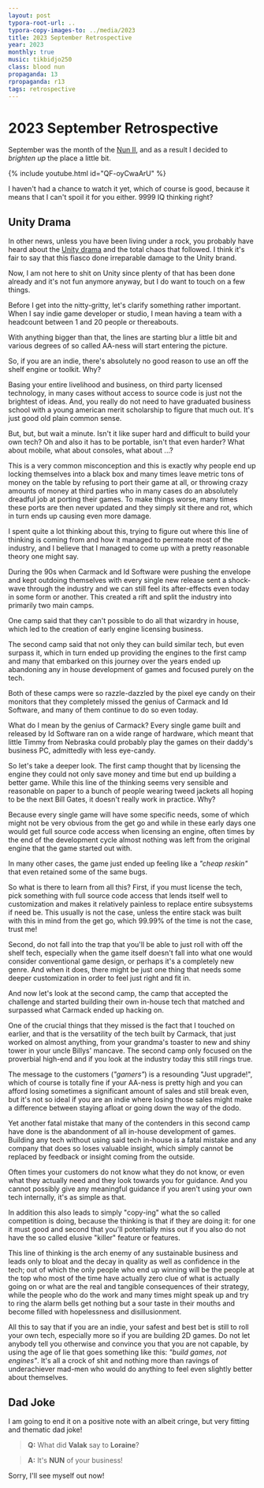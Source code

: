 ```yaml
---
layout: post
typora-root-url: ..
typora-copy-images-to: ../media/2023
title: 2023 September Retrospective
year: 2023
monthly: true
music: tikbidjo250
class: blood nun
propaganda: 13
rpropaganda: r13
tags: retrospective
---
```

2023 September Retrospective
=========================
September was the month of the [Nun II][nun2], and as a result I decided to *brighten up* the place a little bit.

{% include youtube.html id="QF-oyCwaArU" %}

I haven't had a chance to watch it yet, which of course is good, because it means that I can't spoil it for you either. 9999 IQ thinking right?

## Unity Drama

In other news, unless you have been living under a rock, you probably have heard about the [Unity drama][unitydrama] and the total chaos that followed. I think it's fair to say that this fiasco done irreparable damage to the Unity brand.

Now, I am not here to shit on Unity since plenty of that has been done already and it's not fun anymore anyway, but I do want to touch on a few things.

Before I get into the nitty-gritty, let's clarify something rather important. When I say indie game developer or studio, I mean having a team with a headcount between 1 and 20 people or thereabouts.

With anything bigger than that, the lines are starting blur a little bit and various degrees of so called AA-ness will start entering the picture.

So, if you are an indie, there's absolutely no good reason to use an off the shelf engine or toolkit. Why?

Basing your entire livelihood and business, on third party licensed technology, in many cases without access to source code is just not the brightest of ideas. And, you really do not need to have graduated business school with a young american merit scholarship to figure that much out. It's just good old plain common sense.

But, but, but wait a minute. Isn't it like super hard and difficult to build your own tech? Oh and also it has to be portable, isn't that even harder? What about mobile, what about consoles, what about ...?

This is a very common misconception and this is exactly why people end up locking themselves into a black box and many times leave metric tons of money on the table by refusing to port their game at all, or throwing crazy amounts of money at third parties who in many cases do an absolutely dreadful job at porting their games. To make things worse, many times these ports are then never updated and they simply sit there and rot, which in turn ends up causing even more damage.

I spent quite a lot thinking about this, trying to figure out where this line of thinking is coming from and how it managed to permeate most of the industry, and I believe that I managed to come up with a pretty reasonable theory one might say.

During the 90s when Carmack and Id Software were pushing the envelope and kept outdoing themselves with every single new release sent a shock-wave through the industry and we can still feel its after-effects even today in some form or another. This created a rift and split the industry into primarily two main camps.

One camp said that they can't possible to do all that wizardry in house, which led to the creation of early engine licensing business.

The second camp said that not only they can build similar tech, but even surpass it, which in turn ended up providing the engines to the first camp and many that embarked on this journey over the years ended up abandoning any in house development of games and focused purely on the tech.

Both of these camps were so razzle-dazzled by the pixel eye candy on their monitors that they completely missed the genius of Carmack and Id Software, and many of them continue to do so even today.

What do I mean by the genius of Carmack? Every single game built and released by Id Software ran on a wide range of hardware, which meant that little Timmy from Nebraska could probably play the games on their daddy's business PC, admittedly with less eye-candy.

So let's take a deeper look. The first camp thought that by licensing the engine they could not only save money and time but end up building a better game. While this line of the thinking seems very sensible and reasonable on paper to a bunch of people wearing tweed jackets all hoping to be the next Bill Gates, it doesn't really work in practice. Why?

Because every single game will have some specific needs, some of which might not be very obvious from the get go and while in these early days one would get full source code access when licensing an engine, often times by the end of the development cycle almost nothing was left from the original engine that the game started out with.

In many other cases, the game just ended up feeling like a *"cheap reskin"* that even retained some of the same bugs.

So what is there to learn from all this? First, if you must license the tech, pick something with full source code access that lends itself well to customization and makes it relatively painless to replace entire subsystems if need be. This usually is not the case, unless the entire stack was built with this in mind from the get go, which 99.99% of the time is not the case, trust me!

Second, do not fall into the trap that you'll be able to just roll with off the shelf tech, especially when the game itself doesn't fall into what one would consider conventional game design, or perhaps it's a completely new genre. And when it does, there might be just one thing that needs some deeper customization in order to feel just right and fit in.

And now let's look at the second camp, the camp that accepted the challenge and started building their own in-house tech that matched and surpassed what Carmack ended up hacking on.

One of the crucial things that they missed is the fact that I touched on earlier, and that is the versatility of the tech built by Carmack, that just worked on almost anything, from your grandma's toaster to new and shiny tower in your uncle Billys' mancave. The second camp only focused on the proverbial high-end and if you look at the industry today this still rings true.

The message to the customers (*"gamers"*) is a resounding "Just upgrade!", which of course is totally fine if your AA-ness is pretty high and you can afford losing sometimes a significant amount of sales and still break even, but it's not so ideal if you are an indie where losing those sales might make a difference between staying afloat or going down the way of the dodo.

Yet another fatal mistake that many of the contenders in this second camp have done is the abandonment of all in-house development of games. Building any tech without using said tech in-house is a fatal mistake and any company that does so loses valuable insight, which simply cannot be replaced by feedback or insight coming from the outside.

Often times your customers do not know what they do not know, or even what they actually need and they look towards you for guidance. And you cannot possibly give any meaningful guidance if you aren't using your own tech internally, it's as simple as that.

In addition this also leads to simply "copy-ing" what the so called competition is doing, because the thinking is that if they are doing it: for one it must good and second that you'll potentially miss out if you also do not have the so called elusive "killer" feature or features.

This line of thinking is the arch enemy of any sustainable business and leads only to bloat and the decay in quality as well as confidence in the tech; out of which the only people who end up winning will be the people at the top who most of the time have actually zero clue of what is actually going on or what are the real and tangible consequences of their strategy, while the people who do the work and many times might speak up and try to ring the alarm bells get nothing but a sour taste in their mouths and become filled with hopelessness and disillusionment.

All this to say that if you are an indie, your safest and best bet is still to roll your own tech, especially more so if you are building 2D games. Do not let anybody tell you otherwise and convince you that you are not capable, by using the age of lie that goes something like this: *"build games, not engines"*. It's all a crock of shit and nothing more than ravings of underachiever mad-men who would do anything to feel even slightly better about themselves.

## Dad Joke

I am going to end it on a positive note with an albeit cringe, but very fitting and thematic dad joke!

> **Q:** What did **Valak** say to **Loraine**?

> **A:** It's **NUN** of your business!

Sorry, I'll see myself out now!

[nun2]: https://en.wikipedia.org/wiki/The_Nun_II
[unitydrama]: https://blog.unity.com/news/plan-pricing-and-packaging-updates
